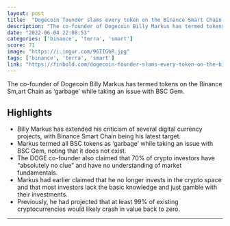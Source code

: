 ```yaml
---
layout: post
title:  "Dogecoin founder slams every token on the Binance Smart Chain as “garbage”"
description: "The co-founder of Dogecoin Billy Markus has termed tokens on the Binance Sm,art Chain as ‘garbage’ while taking an issue with BSC Gem."
date: "2022-06-04 22:08:53"
categories: ['binance', 'terra', 'smart']
score: 71
image: "https://i.imgur.com/96IIGbR.jpg"
tags: ['binance', 'terra', 'smart']
link: "https://finbold.com/dogecoin-founder-slams-every-token-on-the-binance-smart-chain-as-garbage/"
---
```


The co-founder of Dogecoin Billy Markus has termed tokens on the Binance Sm,art Chain as ‘garbage’ while taking an issue with BSC Gem.

## Highlights

- Billy Markus has extended his criticism of several digital currency projects, with Binance Smart Chain being his latest target.
- Markus termed all BSC tokens as ‘garbage’ while taking an issue with BSC Gem, noting that it does not exist.
- The DOGE co-founder also claimed that 70% of crypto investors have “absolutely no clue” and have no understanding of market fundamentals.
- Markus had earlier claimed that he no longer invests in the crypto space and that most investors lack the basic knowledge and just gamble with their investments.
- Previously, he had projected that at least 99% of existing cryptocurrencies would likely crash in value back to zero.

---
